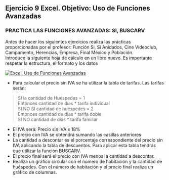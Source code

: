 ##  Ejercicio 9 Excel. Objetivo: Uso de Funciones Avanzadas

### PRACTICA LAS FUNCIONES AVANZADAS: SI, BUSCARV

Antes de hacer los siguientes ejercicios realiza las prácticas proporcionadas por el profesor: Función Si, Si Anidados, Cine Videoclub, Campamento, Herencias, Empresa, Final México y Población.  
Introduce la siguiente hoja de cálculo en un libro nuevo. Es importante respetar la estructura, el formato y los datos

[![Excel. Uso de Funciones Avanzadas ](https://pruebas.teformas.com/wp-content/uploads/2012/10/ej18.jpg)](http://pruebas.teformas.com/wp-content/uploads/2012/10/ej18.jpg)

  

-   Para calcular el precio sin IVA se ha utilizar la tabla de tarifas. Las tarifas serán:

> SI la cantidad de Huéspedes = 1  
> Entonces cantidad de días * tarifa individual  
> SI NO SI cantidad de huéspedes = 2  
> Entonces cantidad de días * tarifa doble  
> SI NO cantidad de días * tarifa familiar

-   El IVA será: Precio sin IVA x 18%
-   El precio con IVA se obtendrá sumando las casillas anteriores
-   La cantidad a descontar es el porcentaje correspondiente del precio sin IVA aplicando la tabla de descuentos. Para aplicar esta tabla tendrás que utilizar la función BUSCARV.
-   El precio final será el precio con IVA menos la cantidad a descontar.
-   Realiza un gráfico circular con el número de habitación y la cantidad de huéspedes. Con el número de habitación y el precio final realiza un gráfico de columnas.
<!--stackedit_data:
eyJoaXN0b3J5IjpbLTExODUyODMzMDBdfQ==
-->